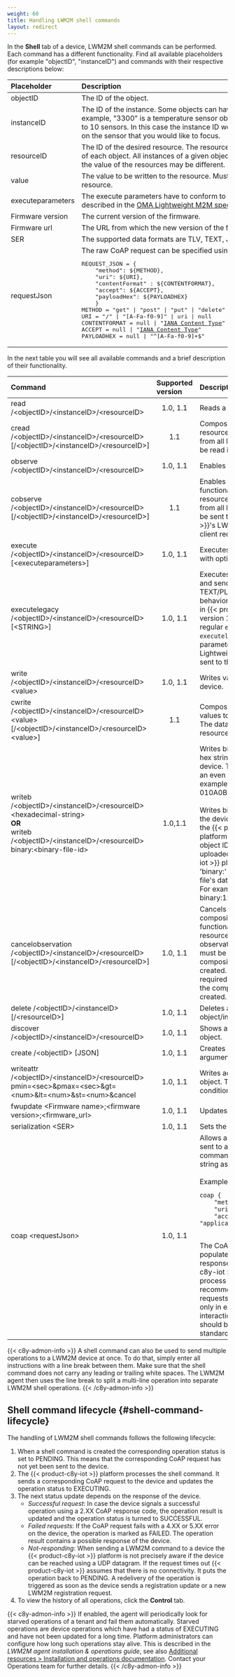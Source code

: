 ```yaml
---
weight: 60
title: Handling LWM2M shell commands
layout: redirect
---
```



In the **Shell** tab of a device, LWM2M shell commands can be performed. Each command has a different functionality. Find all available placeholders (for example "objectID", "instanceID") and commands with their respective descriptions below:

<table>
<col style="width:30%">
<col style="width:70%">
<thead>
<tr>
<th align="left">Placeholder</th>
<th align="left">Description</th>
</tr>
</thead>
<tbody>
<tr>
<td align="left">objectID</td>
<td align="left">The ID of the object.</td>
</tr>
<tr>
<td align="left">instanceID</td>
<td align="left">The ID of the instance. Some objects can have multiple instances. For example, "3300" is a temperature sensor object. Each device can have up to 10 sensors. In this case the instance ID would be 3300/1…10 depending on the sensor that you would like to focus.</td>
</tr>
<tr>
<td align="left">resourceID</td>
<td align="left">The ID of the desired resource. The resources describe the characteristics of each object. All instances of a given object have the same resources, but the value of the resources may be different.</td>
</tr>
<tr>
<td align="left">value</td>
<td align="left">The value to be written to the resource. Must be given using the type of the resource.</td>
</tr>
<tr>
<td align="left">executeparameters</td>
<td align="left">The execute parameters have to conform to <i>arglist</i> ANBF syntax as described in the <a href="https://www.openmobilealliance.org/release/LightweightM2M/V1_1_1-20190617-A/OMA-TS-LightweightM2M_Core-V1_1_1-20190617-A.pdf">OMA Lightweight M2M specification (Section 6.3.5).</a></td>
</tr>
<tr>
<td align="left">Firmware version</td>
<td align="left">The current version of the firmware.</td>
</tr>
<tr>
<td align="left">Firmware url</td>
<td align="left">The URL from which the new version of the firmware will be downloaded.</td>
</tr>
<tr>
<td align="left">SER</td>
<td align="left">The supported data formats are TLV, TEXT, JSON and OPAQUE.</td>
</tr>
<tr>
<td align="left">requestJson</td>
<td align="left">The raw CoAP request can be specified using the following JSON syntax.
<pre>
REQUEST_JSON = { 	
	"method": ${METHOD},
	"uri": ${URI},
	"contentFormat" : ${CONTENTFORMAT},
	"accept": ${ACCEPT},
	"payloadHex": ${PAYLOADHEX}
	}
METHOD = "get" | "post" | "put" | "delete" | "fetch" | "ipatch" | "patch"
URI = "/" | "[A-Fa-f0-9]" | uri | null
CONTENTFORMAT = null | "<a href="https://www.iana.org/assignments/core-parameters/core-parameters.xhtml#content-formats">IANA Content Type</a>"
ACCEPT = null | "<a href="https://www.iana.org/assignments/core-parameters/core-parameters.xhtml#content-formats">IANA Content Type</a>"
PAYLOADHEX = null | "^[A-Fa-f0-9]+$"
</pre>
</td>
</tr>
</tbody>
</table>


In the next table you will see all available commands and a brief description of their functionality.

<table>
<col style="width:40%">
<col style="width:5%">
<col style="width:55%">
<thead>
<tr>
<th align="left">Command</th>
<th align="left">Supported version</th>
<th align="left">Description</th>
</tr>
</thead>
<tbody>
<tr>
<td align="left">read /&lt;objectID&gt;/&lt;instanceID&gt;/&lt;resourceID&gt;</td>
<td align="center">1.0, 1.1</td>
<td align="left">Reads a resource path.</td>
</tr>
<tr>
<td align="left">cread /&lt;objectID&gt;/&lt;instanceID&gt;/&lt;resourceID&gt; [/&lt;objectID&gt;/&lt;instanceID&gt;/&lt;resourceID&gt;]</td>
<td align="center">1.1</td>
<td align="left">Composite reads of one or more resource paths. The resource data from all listed resource paths will be read in a single client response.</td>
</tr>
<tr>
<td align="left">observe /&lt;objectID&gt;/&lt;instanceID&gt;/&lt;resourceID&gt;</td>
<td align="center">1.0, 1.1</td>
<td align="left">Enables the observe functionality.</td>
</tr>
<tr>
<td align="left">cobserve /&lt;objectID&gt;/&lt;instanceID&gt;/&lt;resourceID&gt; [/&lt;objectID&gt;/&lt;instanceID&gt;/&lt;resourceID&gt;]</td>
<td align="center">1.1</td>
<td align="left">Enables composite observe functionality for one or more resource paths. The resource data from all listed resource paths will be sent to the {{< product-c8y-iot >}}'s LWM2M agent in a single client request.</td>
</tr>
<tr>
<td align="left">execute /&lt;objectID&gt;/&lt;instanceID&gt;/&lt;resourceID&gt; [&lt;executeparameters&gt;]</td>
<td align="center">1.0, 1.1</td>
<td align="left">Executes a resource on the device with optional parameters.</td>
</tr>
<tr>
<td align="left">executelegacy /&lt;objectID&gt;/&lt;instanceID&gt;/&lt;resourceID&gt; [&lt;STRING&gt;]</td>
<td align="center">1.0, 1.1</td>
<td align="left">Executes a resource on the device and sends the parameters as TEXT/PLAIN string. This was the behavior of the execute command in {{< product-c8y-iot >}} until version 10.15. In contrast to the regular <code>execute</code> command, <code>executelegacy</code> allows execute parameters not in line with the Lightweight M2M standard to be sent to the device.</td>
</tr>
<tr>
<td align="left">write /&lt;objectID&gt;/&lt;instanceID&gt;/&lt;resourceID&gt; &lt;value&gt;</td>
<td align="center">1.0, 1.1</td>
<td align="left">Writes value to a resource on the device.</td>
</tr>
<tr>
<td align="left">cwrite /&lt;objectID&gt;/&lt;instanceID&gt;/&lt;resourceID&gt; &lt;value&gt; [/&lt;objectID&gt;/&lt;instanceID&gt;/&lt;resourceID&gt; &lt;value&gt;]</td>
<td align="center">1.1</td>
<td align="left">Composite writes of one or more values to a resource on the device. The data will be written to the listed resource paths in a single request</td>
</tr>
<tr>
<td align="left">writeb /&lt;objectID&gt;/&lt;instanceID&gt;/&lt;resourceID&gt; &lt;hexadecimal-string&gt; <br>
<b>OR</b> <br>
writeb /&lt;objectID&gt;/&lt;instanceID&gt;/&lt;resourceID&gt; binary:&lt;binary-file-id&gt;</td>
<td align="center">1.0,1.1</td>
<td align="left">Writes binary data represented as a hex string to a resource on the device. The representation must be an even number of characters.
For example: writeb /3442/0/150 010A0B020F.<br><br>
Writes binary data to a resource on the device from a file uploaded to the {{< product-c8y-iot >}} platform. The 'binary-file-id' is the object ID that has already been uploaded to the {{< product-c8y-iot >}} platform.
Adding the prefix 'binary:' lets the agent read the file's data and write it to the device.
For example: writeb /3442/0/150 binary:12345.
</td>
<tr>
<td align="left">cancelobservation /&lt;objectID&gt;/&lt;instanceID&gt;/&lt;resourceID&gt; [/&lt;objectID&gt;/&lt;instanceID&gt;/&lt;resourceID&gt;]</td>
<td align="center">1.0, 1.1</td>
<td align="left">Cancels either a single or a composite observation functionality from the desired resource. To cancel a composite observation the same list of paths must be mentioned as the composite observation was created. The list of paths is not required to be in the same order as the composite observation that was created.</td>
</tr>
<tr>
<td align="left">delete /&lt;objectID&gt;/&lt;instanceID&gt;[/&lt;resourceID&gt;]</td>
<td align="center">1.0, 1.1</td>
<td align="left">Deletes a given object/instance/resource.</td>
</tr>
<tr>
<td align="left">discover /&lt;objectID&gt;/&lt;instanceID&gt;/&lt;resourceID&gt;</td>
<td align="center">1.0, 1.1</td>
<td align="left">Shows all resources of the given object.</td>
</tr>
<tr>
<td align="left">create /&lt;objectID&gt; [JSON]</td>
<td align="center">1.0, 1.1</td>
<td align="left">Creates a new object. The JSON argument is optional.</td>
</tr>
<tr>
<td align="left">writeattr /&lt;objectID&gt;/&lt;instanceID&gt;/&lt;resourceID&gt; pmin=&lt;sec&gt;&pmax=&lt;sec&gt;&amp;gt=&lt;num&gt;&amp;lt=&lt;num&gt;&st=&lt;num&gt;&cancel
</td>
<td align="center">1.0, 1.1</td>
<td align="left">Writes additional attributes to the object. Typically used for conditional observes.</td>
</tr>
<tr>
<td align="left">fwupdate &lt;Firmware name&gt;;&lt;firmware version&gt;;&lt;firmware_url&gt;</td>
<td align="center">1.0, 1.1</td>
<td align="left">Updates the firmware of the agent.</td>
</tr>
<tr>
<td align="left">serialization &lt;SER&gt;</td>
<td align="center">1.0, 1.1</td>
<td align="left">Sets the data format.</td>
</tr>
<tr>
<td align="left">coap &lt;requestJson&gt;</td>
<td align="center">1.0, 1.1</td>
<td align="left">Allows a raw CoAP request to be sent to a LWM2M device. The command takes a request JSON string as a single argument. <br />
<br />
Example: <br/>

	coap {
		"method" : "get",
		"uri" : "/3/0",
		"accept" : "application/vnd.oma.lwm2m+json"}

<br />
The CoAP response data is populated into the operation response. Note that {{< product-c8y-iot >}} does not further process CoAP responses. We also recommend you to use raw CoAP requests for device interactions only in exceptional cases. Any interaction with an LWM2M device should be carried out using standard LWM2M operations.
</td>
</tr>
</tbody>
</table>

{{< c8y-admon-info >}}
A shell command can also be used to send multiple operations to a LWM2M device at once. To do that, simply enter all instructions with a line break between them. Make sure that the shell command does not carry any leading or trailing white spaces. The LWM2M agent then uses the line break to split a multi-line operation into separate LWM2M shell operations.
{{< /c8y-admon-info >}}

## Shell command lifecycle {#shell-command-lifecycle}
The handling of LWM2M shell commands follows the following lifecycle:

1. When a shell command is created the corresponding operation status is set to PENDING. This means that the corresponding CoAP request has not yet been sent to the device.
2. The {{< product-c8y-iot >}} platform processes the shell command. It sends a corresponding CoAP request to the device and updates the operation status to EXECUTING.
3. The next status update depends on the response of the device.
    - *Successful request*: In case the device signals a successful operation using a 2.XX CoAP response code, the operation result is updated and the operation status is turned to SUCCESSFUL.
    - *Failed requests*: If the CoAP request fails with a 4.XX or 5.XX error on the device, the operation is marked as FAILED. The operation result contains a possible response of the device.
    - *Not-responding*: When sending a LWM2M command to a device the {{< product-c8y-iot >}} platform is not precisely aware if the device can be reached using a UDP datagram. If the request times out {{< product-c8y-iot >}} assumes that there is no connectivity. It puts the operation back to PENDING. A redelivery of the operation is triggered as soon as the device sends a registration update or a new LWM2M registration request.
4. To view the history of all operations, click the **Control** tab.

{{< c8y-admon-info >}}
If enabled, the agent will periodically look for starved operations of a tenant and fail them automatically.
Starved operations are device operations which have had a status of EXECUTING and have not been updated for a long time.
Platform administrators can configure how long such operations stay alive. This is described in the *LWM2M agent installation & operations guide*, see also [Additional resources > Installation and operations documentation](/additional-resources/more-documentation/#installation-and-operations-documentation). Contact your Operations team for further details.
{{< /c8y-admon-info >}}
